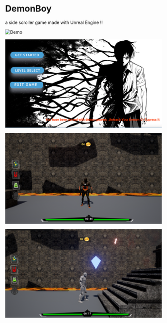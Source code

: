 # DemonBoy
a side scroller game made with Unreal Engine !!

![Demo](https://github.com/hackertron/DemonBoy/blob/master/main.gif)

![Home](https://github.com/hackertron/DemonBoy/blob/master/Capture.PNG)

![DemonMode](https://github.com/hackertron/DemonBoy/blob/master/3.PNG)

![items](https://github.com/hackertron/DemonBoy/blob/master/4.PNG)
